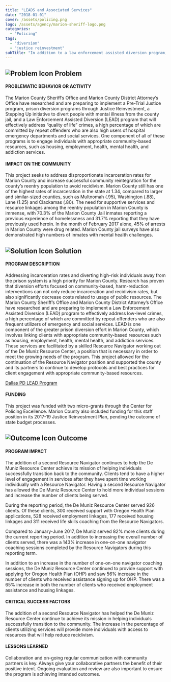 ```yaml
---
title: "LEADS and Associated Services"
date: "2018-01-01"
cover: /assets/policing.png
logo: /assets/agency/marion-sheriff-logo.png
categories:
  - "Policing"
tags:
  - "diversion"
  - "justice reinvestment"
subTitle: "In addition to a law enforcement assisted diversion program, a Resource Navigator helped individuals successfully transition back to the community."
---
```


## ![Problem Icon](https://github.com/google/material-design-icons/raw/master/alert/1x_web/ic_error_outline_black_48dp.png "Problem") Problem

#### PROBLEMATIC BEHAVIOR OR ACTIVITY

The Marion County Sheriff’s Office and Marion County District Attorney’s Office have researched and are preparing to implement a Pre-Trial Justice program, prison diversion programs through Justice Reinvestment, a Stepping Up initiative to divert people with mental illness from the county jail, and a Law Enforcement Assisted Diversion (LEAD) program that will effectively address “quality of life” crimes, a high percentage of which are committed by repeat offenders who are also high users of hospital emergency departments and social services. One component of all of these programs is to engage individuals with appropriate community-based resources, such as housing, employment, health, mental health, and addiction services.

#### IMPACT ON THE COMMUNITY

This project seeks to address disproportionate incarceration rates for Marion County and increase successful community reintegration for the county’s reentry population to avoid recidivism. Marion County still has one of the highest rates of incarceration in the state at 1.34, compared to larger and similar-sized counties, such as Multnomah (.95), Washington (.88), Lane (1.25) and Clackamas (.80). The need for supportive services and resource linkages among the reentry population in Marion County is immense, with 70.3% of the Marion County Jail inmates reporting a previous experience of homelessness and 31.7% reporting that they have previously used heroin. In the month of February 2017 alone, 45% of arrests in Marion County were drug related. Marion County jail surveys have also demonstrated high numbers of inmates with mental health challenges.

## ![Solution Icon](https://github.com/google/material-design-icons/raw/master/action/1x_web/ic_lightbulb_outline_black_48dp.png "Solution") Solution

#### PROGRAM DESCRIPTION

Addressing incarceration rates and diverting high-risk individuals away from the prison system is a high priority for Marion County. Research has proven that diversion efforts focused on community-based, harm-reduction interventions can not only reduce incarceration and recidivism rates, but also significantly decrease costs related to usage of public resources. The Marion County Sheriff’s Office and Marion County District Attorney’s Office have researched and are preparing to implement a Law Enforcement Assisted Diversion (LEAD) program to effectively address low-level crimes, a high percentage of which are committed by repeat offenders who are also frequent utilizers of emergency and social services. LEAD is one component of the greater prison diversion effort in Marion County, which involves linking clients with appropriate community-based resources such as housing, employment, health, mental health, and addiction services. These services are facilitated by a skilled Resource Navigator working out of the De Muniz Resource Center, a position that is necessary in order to meet the growing needs of the program. This project allowed for the continuation of the Resource Navigator position and supported the county and its partners to continue to develop protocols and best practices for client engagement with appropriate community-based resources.

[Dallas PD LEAD Program](/law-enforcement-assisted-diversion/)

#### FUNDING

This project was funded with two micro-grants through the Center for Policing Excellence. Marion County also included funding for this staff position in its 2017-19 Justice Reinvestment Plan, pending the outcome of state budget processes.

## ![Outcome Icon](https://github.com/google/material-design-icons/raw/master/action/1x_web/ic_view_list_black_48dp.png "Outcome") Outcome

#### PROGRAM IMPACT

The addition of a second Resource Navigator continues to help the De Muniz Resource Center achieve its mission of helping individuals successfully transition back to the community. Clients tend to have a higher level of engagement in services after they have spent time working individually with a Resource Navigator. Having a second Resource Navigator has allowed the De Muniz Resource Center to hold more individual sessions and increase the number of clients being served.

During the reporting period, the De Muniz Resource Center served 926 clients. Of these clients, 300 received support with Oregon Health Plan applications, 528 received employment linkages, 177 received housing linkages and 311 received life skills coaching from the Resource Navigators.

Compared to January-June 2017, De Muniz served 82% more clients during the current reporting period. In addition to increasing the overall number of clients served, there was a 143% increase in one-on-one navigator coaching sessions completed by the Resource Navigators during this reporting term.

In addition to an increase in the number of one-on-one navigator coaching sessions, the De Muniz Resource Center continued to provide support with applying for Oregon Health Plan (OHP) and saw 56% increase in the number of clients who received assistance signing up for OHP. There was a 65% increase in both the number of clients who received employment assistance and housing linkages.

#### CRITICAL SUCCESS FACTORS

The addition of a second Resource Navigator has helped the De Muniz Resource Center continue to achieve its mission in helping individuals successfully transition to the community. The increase in the percentage of clients utilizing services will provide more individuals with access to resources that will help reduce recidivism.

#### LESSONS LEARNED

Collaboration and on-going regular communication with community partners is key. Always give your collaborative partners the benefit of their positive intent. Ongoing evaluation and review are also important to ensure the program is achieving intended outcomes.
